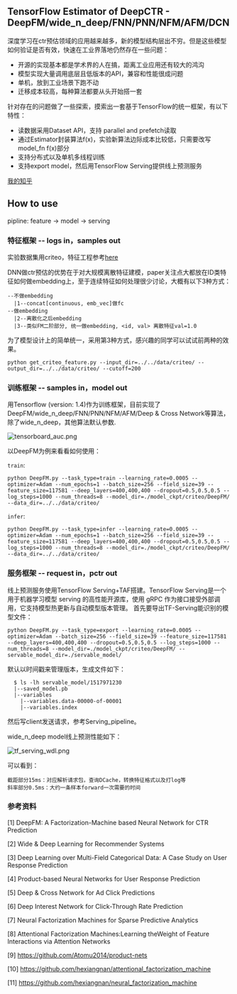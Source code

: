 ## TensorFlow Estimator of DeepCTR - DeepFM/wide_n_deep/FNN/PNN/NFM/AFM/DCN
深度学习在ctr预估领域的应用越来越多，新的模型结构层出不穷。但是这些模型如何验证是否有效，快速在工业界落地仍然存在一些问题：

* 开源的实现基本都是学术界的人在搞，距离工业应用还有较大的鸿沟
* 模型实现大量调用底层且低版本的API，兼容和性能很成问题
* 单机，放到工业场景下跑不动
* 迁移成本较高，每种算法都要从头开始搭一套

针对存在的问题做了一些探索，摸索出一套基于TensorFlow的统一框架，有以下特性：

* 读数据采用Dataset API，支持 parallel and prefetch读取
* 通过Estimator封装算法f(x)，实验新算法边际成本比较低，只需要改写model_fn f(x)部分
* 支持分布式以及单机多线程训练
* 支持export model，然后用TensorFlow Serving提供线上预测服务

[我的知乎](https://zhuanlan.zhihu.com/p/33699909)

## How to use
pipline: feature → model → serving

### 特征框架 -- logs in，samples out
实验数据集用criteo，特征工程参考[here](https://github.com/PaddlePaddle/models/blob/develop/deep_fm/preprocess.py)

DNN做ctr预估的优势在于对大规模离散特征建模，paper关注点大都放在ID类特征如何做embedding上，至于连续特征如何处理很少讨论，大概有以下3种方式：

    --不做embedding
      |1--concat[continuous, emb_vec]做fc
    --做embedding
      |2--离散化之后embedding
      |3--类似FM二阶部分, 统一做embedding, <id, val> 离散特征val=1.0
为了模型设计上的简单统一，采用第3种方式，感兴趣的同学可以试试前两种的效果。

    python get_criteo_feature.py --input_dir=../../data/criteo/ --output_dir=../../data/criteo/ --cutoff=200

### 训练框架 -- samples in，model out
用Tensorflow (version: 1.4)作为训练框架，目前实现了DeepFM/wide_n_deep/FNN/PNN/NFM/AFM/Deep & Cross Network等算法，除了wide_n_deep，其他算法默认参数.

![tensorboard_auc.png](https://github.com/lambdaji/tf_repos/raw/master/deep_ctr/uploads/tensorboard_auc.png)

以DeepFM为例来看看如何使用：

``train``:

    python DeepFM.py --task_type=train --learning_rate=0.0005 --optimizer=Adam --num_epochs=1 --batch_size=256 --field_size=39 --feature_size=117581 --deep_layers=400,400,400 --dropout=0.5,0.5,0.5 --log_steps=1000 --num_threads=8 --model_dir=./model_ckpt/criteo/DeepFM/ --data_dir=../../data/criteo/

``infer``:

    python DeepFM.py --task_type=infer --learning_rate=0.0005 --optimizer=Adam --num_epochs=1 --batch_size=256 --field_size=39 --feature_size=117581 --deep_layers=400,400,400 --dropout=0.5,0.5,0.5 --log_steps=1000 --num_threads=8 --model_dir=./model_ckpt/criteo/DeepFM/ --data_dir=../../data/criteo/

### 服务框架 -- request in，pctr out
线上预测服务使用TensorFlow Serving+TAF搭建。TensorFlow Serving是一个用于机器学习模型 serving 的高性能开源库，使用 gRPC 作为接口接受外部调用，它支持模型热更新与自动模型版本管理。
首先要导出TF-Serving能识别的模型文件：

    python DeepFM.py --task_type=export --learning_rate=0.0005 --optimizer=Adam --batch_size=256 --field_size=39 --feature_size=117581 --deep_layers=400,400,400 --dropout=0.5,0.5,0.5 --log_steps=1000 --num_threads=8 --model_dir=./model_ckpt/criteo/DeepFM/ --servable_model_dir=./servable_model/


默认以时间戳来管理版本，生成文件如下：

      $ ls -lh servable_model/1517971230
      |--saved_model.pb
      |--variables
        |--variables.data-00000-of-00001
        |--variables.index

然后写client发送请求，参考Serving_pipeline。

wide_n_deep model线上预测性能如下：

![tf_serving_wdl.png](https://github.com/lambdaji/tf_repos/raw/master/deep_ctr/uploads/tf_serving_wdl.png)

可以看到：

    截距部分15ms：对应解析请求包，查询DCache，转换特征格式以及打log等
    斜率部分0.5ms：大约一条样本forward一次需要的时间

### 参考资料
[1] DeepFM: A Factorization-Machine based Neural Network for CTR Prediction

[2] Wide & Deep Learning for Recommender Systems

[3] Deep Learning over Multi-Field Categorical Data: A Case Study on User Response Prediction

[4] Product-based Neural Networks for User Response Prediction

[5] Deep & Cross Network for Ad Click Predictions

[6] Deep Interest Network for Click-Through Rate Prediction

[7] Neural Factorization Machines for Sparse Predictive Analytics

[8] Attentional Factorization Machines:Learning theWeight of Feature Interactions via Attention Networks

[9] https://github.com/Atomu2014/product-nets

[10] https://github.com/hexiangnan/attentional_factorization_machine

[11] https://github.com/hexiangnan/neural_factorization_machine
